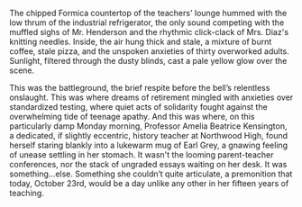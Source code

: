 The chipped Formica countertop of the teachers' lounge hummed with the low thrum of the industrial refrigerator, the only sound competing with the muffled sighs of Mr. Henderson and the rhythmic click-clack of Mrs. Diaz's knitting needles. Inside, the air hung thick and stale, a mixture of burnt coffee, stale pizza, and the unspoken anxieties of thirty overworked adults. Sunlight, filtered through the dusty blinds, cast a pale yellow glow over the scene.

This was the battleground, the brief respite before the bell’s relentless onslaught. This was where dreams of retirement mingled with anxieties over standardized testing, where quiet acts of solidarity fought against the overwhelming tide of teenage apathy. And this was where, on this particularly damp Monday morning, Professor Amelia Beatrice Kensington, a dedicated, if slightly eccentric, history teacher at Northwood High, found herself staring blankly into a lukewarm mug of Earl Grey, a gnawing feeling of unease settling in her stomach. It wasn't the looming parent-teacher conferences, nor the stack of ungraded essays waiting on her desk. It was something…else. Something she couldn’t quite articulate, a premonition that today, October 23rd, would be a day unlike any other in her fifteen years of teaching.
